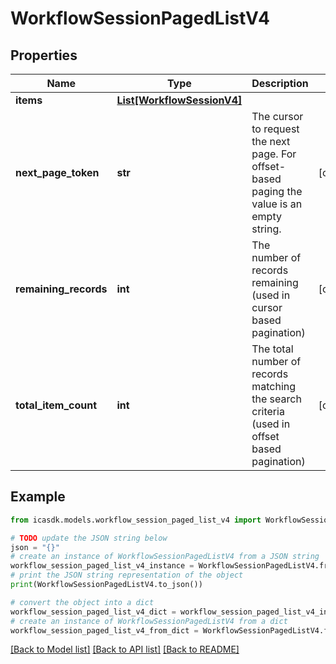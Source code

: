 # WorkflowSessionPagedListV4


## Properties

Name | Type | Description | Notes
------------ | ------------- | ------------- | -------------
**items** | [**List[WorkflowSessionV4]**](WorkflowSessionV4.md) |  | 
**next_page_token** | **str** | The cursor to request the next page. For offset-based paging the value is an empty string. | [optional] 
**remaining_records** | **int** | The number of records remaining (used in cursor based pagination) | [optional] 
**total_item_count** | **int** | The total number of records matching the search criteria (used in offset based pagination) | [optional] 

## Example

```python
from icasdk.models.workflow_session_paged_list_v4 import WorkflowSessionPagedListV4

# TODO update the JSON string below
json = "{}"
# create an instance of WorkflowSessionPagedListV4 from a JSON string
workflow_session_paged_list_v4_instance = WorkflowSessionPagedListV4.from_json(json)
# print the JSON string representation of the object
print(WorkflowSessionPagedListV4.to_json())

# convert the object into a dict
workflow_session_paged_list_v4_dict = workflow_session_paged_list_v4_instance.to_dict()
# create an instance of WorkflowSessionPagedListV4 from a dict
workflow_session_paged_list_v4_from_dict = WorkflowSessionPagedListV4.from_dict(workflow_session_paged_list_v4_dict)
```
[[Back to Model list]](../README.md#documentation-for-models) [[Back to API list]](../README.md#documentation-for-api-endpoints) [[Back to README]](../README.md)


